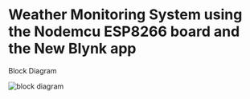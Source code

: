 # Weather Monitoring System using the Nodemcu ESP8266 board and the New Blynk app

Block Diagram

![block diagram](https://github.com/Rakshita2003/Weather-Monitoring-System/assets/101338848/74033ad4-f276-4920-904f-12e3d9477399)
